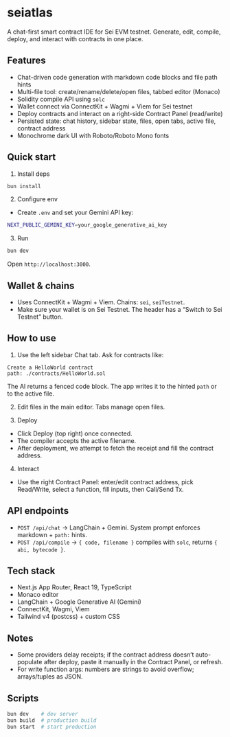 # seiatlas

A chat-first smart contract IDE for Sei EVM testnet. Generate, edit, compile, deploy, and interact with contracts in one place.

## Features

- Chat-driven code generation with markdown code blocks and file path hints
- Multi-file tool: create/rename/delete/open files, tabbed editor (Monaco)
- Solidity compile API using `solc`
- Wallet connect via ConnectKit + Wagmi + Viem for Sei testnet
- Deploy contracts and interact on a right-side Contract Panel (read/write)
- Persisted state: chat history, sidebar state, files, open tabs, active file, contract address
- Monochrome dark UI with Roboto/Roboto Mono fonts

## Quick start

1. Install deps

```bash
bun install
```

2. Configure env

- Create `.env` and set your Gemini API key:

```bash
NEXT_PUBLIC_GEMINI_KEY=your_google_generative_ai_key
```

3. Run

```bash
bun dev
```

Open `http://localhost:3000`.

## Wallet & chains

- Uses ConnectKit + Wagmi + Viem. Chains: `sei`, `seiTestnet`.
- Make sure your wallet is on Sei Testnet. The header has a “Switch to Sei Testnet” button.

## How to use

1. Use the left sidebar Chat tab. Ask for contracts like:

```text
Create a HelloWorld contract
path: ./contracts/HelloWorld.sol
```

The AI returns a fenced code block. The app writes it to the hinted `path` or to the active file.

2. Edit files in the main editor. Tabs manage open files.

3. Deploy

- Click Deploy (top right) once connected.
- The compiler accepts the active filename.
- After deployment, we attempt to fetch the receipt and fill the contract address.

4. Interact

- Use the right Contract Panel: enter/edit contract address, pick Read/Write, select a function, fill inputs, then Call/Send Tx.

## API endpoints

- `POST /api/chat` → LangChain + Gemini. System prompt enforces markdown + `path:` hints.
- `POST /api/compile` → `{ code, filename }` compiles with `solc`, returns `{ abi, bytecode }`.

## Tech stack

- Next.js App Router, React 19, TypeScript
- Monaco editor
- LangChain + Google Generative AI (Gemini)
- ConnectKit, Wagmi, Viem
- Tailwind v4 (postcss) + custom CSS

## Notes

- Some providers delay receipts; if the contract address doesn’t auto-populate after deploy, paste it manually in the Contract Panel, or refresh.
- For write function args: numbers are strings to avoid overflow; arrays/tuples as JSON.

## Scripts

```bash
bun dev    # dev server
bun build  # production build
bun start  # start production
```
